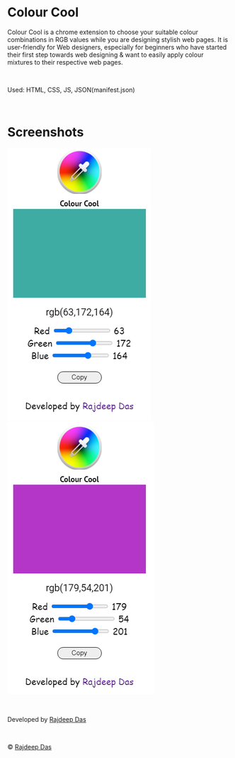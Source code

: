 # Colour Cool
Colour Cool is a chrome extension to choose your suitable colour combinations in RGB values while you are designing stylish web pages. It is user-friendly for Web designers, especially for beginners who have started their first step towards web designing & want to easily apply colour mixtures to their respective web pages.

<br>

Used: HTML, CSS, JS, JSON(manifest.json) 

<br>

# Screenshots

<img src="https://github.com/Rajspeaks/Chrome-extension/blob/main/Colour%20Cool/screenshot/screenshot.png"> &nbsp;
<img src="https://github.com/Rajspeaks/Chrome-extension/blob/main/Colour%20Cool/screenshot/screenshot2.png">

<br>

Developed by <a href="https://github.com/Rajspeaks">Rajdeep Das</a>

<br>

&copy; <a href="https://linkedin.com/in/itsrajdeepdas"> Rajdeep Das </a>
